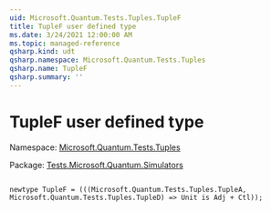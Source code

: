 ```yaml
---
uid: Microsoft.Quantum.Tests.Tuples.TupleF
title: TupleF user defined type
ms.date: 3/24/2021 12:00:00 AM
ms.topic: managed-reference
qsharp.kind: udt
qsharp.namespace: Microsoft.Quantum.Tests.Tuples
qsharp.name: TupleF
qsharp.summary: ''
---
```


# TupleF user defined type

Namespace: [Microsoft.Quantum.Tests.Tuples](xref:Microsoft.Quantum.Tests.Tuples)

Package: [Tests.Microsoft.Quantum.Simulators](https://nuget.org/packages/Tests.Microsoft.Quantum.Simulators)




```qsharp

newtype TupleF = (((Microsoft.Quantum.Tests.Tuples.TupleA, Microsoft.Quantum.Tests.Tuples.TupleD) => Unit is Adj + Ctl));
```

